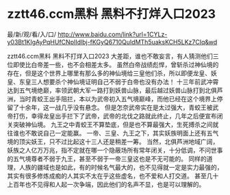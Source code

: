 # zztt46.ccm黑料 黑料不打烊入口2023

最/新/观/看/入/口/ http://www.baidu.com/link?url=1CYLz-y03Bt1KIgAyPqHUfCNpIIdlbj-fKGyQ6710QuIdMTh5uaksKCH5LKz7CIq&wd

zztt46.ccm黑料 黑料不打烊入口2023
大差距，谁也不敢妄言，有人猜测他们三位即使比白帝差一些，也不会相差太多。
    虽然白帝战绩彪悍，曾斩杀过神仙境的存在，但是这个世界上哪里有那么多的神仙境给三皇他们杀，所以即便龙皇、妖皇、东皇三人想要杀个神仙境证明自己不弱于白帝也没有办法！
    十三年前武冲霄达到五气境绝巅，率领武朝大军一路打到妖兽山脉，最后越过妖兽山脉打到北俱芦洲，当时青蛟王出手阻拦，本以为武帝初入五气境巅峰，而他已经在这个境界上停留了十余年，这一战几乎没有悬念。
    但是怎奈武帝实在是太过强大，青蛟王被武帝打伤，幸得龙皇出手拦下了武帝，武帝的北伐之路就此终止，几年之后便宣布闭关突破神仙境。
    九王之中青蛟王不算垫底，但是也不算最强大，生死搏杀之间就往谁也不敢说自己一定能赢。
    一帝、三皇、九王之下，其实妖族明面上还有五气境的顶尖妖王，只不过比起这十三人还是稍差一筹。
    当然，北俱芦洲地域广阔，妖族之人亿万万兆，指不定就在哪一个隐蔽场所有常年闭关，十分低调，不问世事的五气境尊者不弱于九王，甚至不弱于一帝三皇这也是不无可能的。
    同样的道理，人族的疆域也是如此，有的时候名气最大的，也不见得就一定是实力最强的，其实有很多修炼成痴的人其实不太在乎这些虚名，也不爱和人打交道。
    甚至几十上百年也不见得和人起一次争端，因此他们的名声不显，也是可以理解的。
